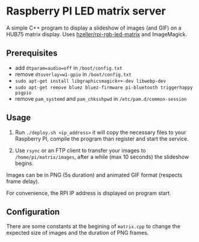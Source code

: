 # Raspberry PI LED matrix server

A simple C++ program to display a slideshow of images (and GIF) on a HUB75 matrix display. Uses [hzeller/rpi-rgb-led-matrix](https://github.com/hzeller/rpi-rgb-led-matrix) and ImageMagick.

## Prerequisites

- add `dtparam=audio=off` in `/boot/config.txt`
- remove `dtoverlay=w1-gpio` in `/boot/config.txt`
- `sudo apt-get install libgraphicsmagick++-dev libwebp-dev`
- `sudo apt-get remove bluez bluez-firmware pi-bluetooth triggerhappy pigpio`
- remove `pam_systemd` and `pam_chksshpwd` in `/etc/pam.d/common-session`

## Usage

1. Run `./deploy.sh <ip_address>` it will copy the necessary files to your Raspberry PI, compile the program than register and start the service.

2. Use `rsync` or an FTP client to transfer your images to `/home/pi/matrix/images`, after a while (max 10 seconds) the slideshow begins.

Images can be in PNG (5s duration) and animated GIF format (respects frame delay).

For convenience, the RPI IP address is displayed on program start.

## Configuration

There are some constants at the begining of `matrix.cpp` to change the expected size of images and the duration of PNG frames.
